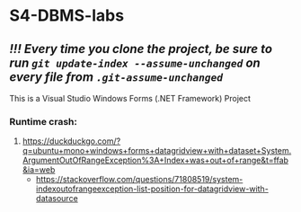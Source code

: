 # S4-DBMS-labs

## *!!! Every time you clone the project, be sure to run `git update-index --assume-unchanged` on every file from `.git-assume-unchanged`*

This is a Visual Studio Windows Forms (.NET Framework) Project

### Runtime crash:
1. https://duckduckgo.com/?q=ubuntu+mono+windows+forms+datagridview+with+dataset+System.ArgumentOutOfRangeException%3A+Index+was+out+of+range&t=ffab&ia=web
    - https://stackoverflow.com/questions/71808519/system-indexoutofrangeexception-list-position-for-datagridview-with-datasource
